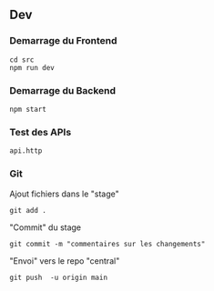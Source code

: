 ## Dev

### Demarrage du Frontend

```
cd src
npm run dev

```

### Demarrage du Backend

```
npm start

```

### Test des APIs

`api.http`

### Git

Ajout fichiers dans le "stage"

```
git add .

```

"Commit" du stage

```
git commit -m "commentaires sur les changements"

```

"Envoi" vers le repo "central"

```
git push  -u origin main

```
